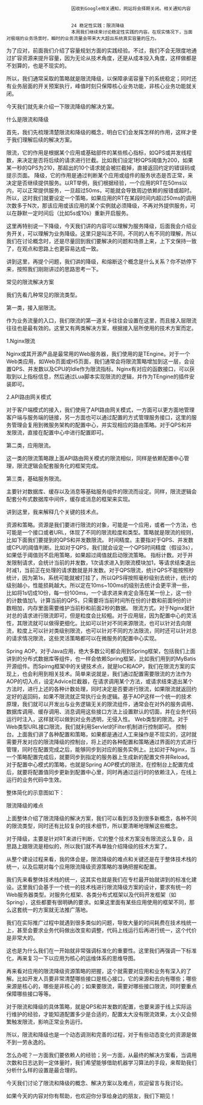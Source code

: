 
                            
                            因收到Google相关通知，网站将会择期关闭。相关通知内容
                            
                            
                            24 稳定性实践：限流降级
                            本周我们继续来讨论稳定性实践的内容。在现实情况下，当面对极端的业务场景时，瞬时的业务流量会带来大大超出系统真实容量的压力。

为了应对，前面我们介绍了容量规划方面的实践经验。不过，我们不会无限度地通过扩容资源来提升容量，因为无论从技术角度，还是从成本投入角度，这样做都是不划算的，也是不现实的。

所以，我们通常采取的策略就是限流降级，以保障承诺容量下的系统稳定；同时还有业务层面的开关预案执行，峰值时刻只保障核心业务功能，非核心业务功能就关闭。

今天我们就先来介绍一下限流降级的解决方案。

什么是限流和降级

首先，我们先梳理清楚限流和降级的概念，明白它们会发挥怎样的作用，这样才便于我们理解后续的解决方案。


限流，它的作用是根据某个应用或基础部件的某些核心指标，如QPS或并发线程数，来决定是否将后续的请求进行拦截。比如我们设定1秒QPS阈值为200，如果某一秒的QPS为210，那超出的10个请求就会被拦截掉，直接返回约定的错误码或提示页面。
降级，它的作用是通过判断某个应用或组件的服务状态是否正常，来决定是否继续提供服务。以RT举例，我们根据经验，一个应用的RT在50ms以内，可以正常提供服务，一旦超过50ms，可能就会导致周边依赖的报错或超时。所以，这时我们就要设定一个策略，如果应用的RT在某段时间内超过50ms的调用次数多于N次，那该应用或该应用的某个实例就必须降级，不再对外提供服务，可以在静默一定时间后（比如5s或10s）重新开启服务。


这里再特别说一下降级，今天我们讲的内容可以理解为服务降级，后面我会介绍业务开关，可以理解为业务降级。这里只是叫法不同，不同的人有不同的理解，所以我们在讨论概念时，还是尽量回到我们要解决的问题和场景上来，上下文保持一致了，在观点和思路上也更容易达成一致。

讲到这里，再提个问题，我们讲的降级，和熔断这个概念是什么关系？你不妨停下来，按照我们刚刚讲过的思路思考一下。

常见的限流解决方案

我们先看几种常见的限流类型。

第一类，接入层限流。

作为业务流量的入口，我们限流的第一道关卡往往会设置在这里，而且接入层限流往往也是最有效的。这里又有两类解决方案，根据接入层所使用的技术方案而定。

1.Nginx限流

Nginx或其开源产品是最常用的Web服务器，我们使用的是TEngine。对于一个Web类应用，如Web页面或H5页面，我们通常会将限流策略增加到这一层，会设置QPS、并发数以及CPU的Idle作为限流指标。Nginx有对应的函数接口，可以获取到以上指标信息，然后通过Lua脚本实现限流的逻辑，并作为TEngine的插件安装即可。

2.API路由网关模式

对于客户端模式的接入，我们使用了API路由网关模式，一方面可以更方面地管理客户端与服务端的链接，另一方面也可以通过配置的方式管理服务接口，这里的服务管理会复用到微服务架构的配置中心，并实现相应的路由策略。对于QPS和并发限流，直接在配置中心中进行配置即可。

第二类，应用限流。

这一类的限流策略跟上面API路由网关模式的限流相似，同样是依赖配置中心管理，限流逻辑会配套服务化的框架完成。

第三类，基础服务限流。

主要针对数据库、缓存以及消息等基础服务组件的限流而设定。同样，限流逻辑会配套分布式数据库中间件，缓存或消息的框架来实现。

讲到这里，我来解释几个关键的技术点。


资源和策略。资源是我们要进行限流的对象，可能是一个应用，或者一个方法，也可能是一个接口或者URL，体现了不同的限流粒度和类型。策略就是限流的规则，比如下面我们要提到的QPS和并发数限流。
时间精度。主要指对于QPS、并发数或CPU的阈值判断。比如对于QPS，我们就会设定一个QPS时间精度（假设3s），如果低于阈值则不启用策略，如果超过阈值就启动限流策略。
指标计数。对于并发限制请求，会统计当前的并发数，1次请求进入到限流模块加1，等请求结束退出时减1，当前正在处理的请求数就是并发数。对于QPS限流，统计QPS不能按照秒统计，因为第1s，系统可能就被打挂了，所以QPS得按照毫秒级别去统计，统计的级别越小，性能损耗越大。所以定在10ms~100ms的级别去统计会更平滑一些，比如将1s切成10份，每一份100ms，一个请求进来肯定会落在某一份上，这一份的计数值加1。计算当前的QPS，只需要将当前时间所在份的计数和前面9份的计数相加，内存里面需要维护当前秒和前面2秒的数据。
限流方式。对于Nginx就针对总的请求进行限流即可，但是粒度会比较粗。对于应用层，因为配置中心的灵活性，其限流就可以做得更细化。比如可以针对不同来源限流，也可以针对去向限流，粒度上可以针对类级别限流，也可以针对不同的方法限流，同时还可以针对总的请求情况限流，这些灵活策略都可以在微服务的配置中心实现。





Spring AOP。对于Java应用，绝大多数公司都会用到Spring框架，包括我们上面讲到的分布式数据库等组件，也一样会依赖Spring框架，比如我们用到的MyBatis开源组件。而Spirng框架中的关键技术点，就是IoC和AOP，我们在限流方案的实现上，也会利用到相关技术。简单来说就是，我们通过配置需要限流的方法作为AOP的切入点，设定Advice拦截器，在请求调用某个方法，或请求结束退出某个方法时，进行上述的各种计数处理，同时决定是否要进行限流，如果限流就返回约定好的返回码，如果不限流就正常执行业务逻辑。基于AOP这样一个统一的技术原理，我们就可以开发出与业务逻辑无关的限流组件，通常会在对外的服务调用、数据库调用、缓存调用、消息调用这些接口方法上设置默认的切面，并在业务代码运行时注入，这样就可以做到对业务透明，无侵入性。
Web类型的限流。对于Web类型URL接口限流，我们就利用Servlet的Filter机制进行控制即可。
控制台。上面我们讲了各种配置和策略，如果都是通过人工来操作是不现实的，这时就需要开发对应的限流降级的控制台，将上述的各种配置和策略通过界面的方式进行管理，同时在配置完成之后，能够同步到对应的服务实例上。比如对于Nginx，当一个策略配置完成后，就要同步到指定的服务器上生成新的配置文件并Reload。对于配置中心模式的策略，也就是Spring AOP模式的限流，在控制台上配置完成后，就要将配置值同步更新到配置中心里，同时再通过运行时的依赖注入，在线上运行的业务代码中生效。


整体简化的示意图如下：



限流降级的难点

上面整体介绍了限流降级的解决方案，我们可以看到涉及到很多新概念，各种不同的限流类型，同时还有比较复杂的技术细节，所以要清晰地理解这些概念。

对于降级，主要是针对RT来进行判断，它的整个技术方案没有限流这么复杂，且思路上跟限流是相似的，所以我们就不再单独介绍降级的技术方案了。

从整个建设过程来看，我的体会是，限流降级的难点和关键还是在于整体技术栈的统一，以及后期对每个应用限流降级资源策略的准确把握和配置。

我们先来看整体技术栈的统一，这其实也就是我们在专栏最开始就讲到的标准化建设。这里我们会基于一个统一的技术栈进行限流降级方案的设计，要求有统一的Web服务器类型。对服务化框架、各类分布式框架以及代码开发框架（如Spring），这些都要有很明确的要求。如果这里面有某些应用使用的框架不同，那么这套统一的方案就无法推广落地。

我们在实际推广过程中就遇到很多类似的问题，导致大量的时间耗费在技术栈统一上，甚至会要求业务代码做出改变和调整，代码上线运行后再进行统一，这个代价是非常大的。

这也是为什么我们在一开始就非常强调标准化的重要性。这里我们再强调一下标准化，再来复习一下以应用为核心的运维体系的思维导图。



再来看对应用的限流降级资源策略的把握，这个就需要对应用和业务有深入的了解。比如开发人员要非常清楚哪些接口是核心接口，它的来源和去向有哪些；哪些来源是核心的，哪些是非核心的；如果要限流，需要对哪些接口限流，同时要重点保障哪些接口等等。

对于限流和降级的具体策略，就是QPS和并发数的配置，也要来源于线上实际运行维护的经验，才能知道配置多少是合适的，配置太大没有限流效果，太小又会频繁触发限流，影响正常业务运行。

所以，限流和降级也是一个动态调测和完善的过程，对于有些动态变化的资源是做不到一劳永逸的。

怎么办呢？一方面我们要依赖人的经验；另一方面，从最终的解决方案看，当调用次数和日志达到一定体量时，我们希望能够借助机器学习算法的手段，来帮助我们分析什么样的设置是最合理的。

今天我们讨论了限流和降级的概念、解决方案以及难点，欢迎留言与我讨论。

如果今天的内容对你有帮助，也欢迎你分享给身边的朋友，我们下期见！

                        
                        
                            